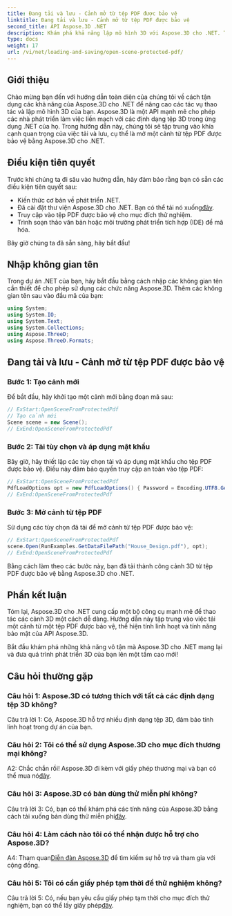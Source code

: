 ```yaml
---
title: Đang tải và lưu - Cảnh mở từ tệp PDF được bảo vệ
linktitle: Đang tải và lưu - Cảnh mở từ tệp PDF được bảo vệ
second_title: API Aspose.3D .NET
description: Khám phá khả năng lập mô hình 3D với Aspose.3D cho .NET. Tìm hiểu cách mở cảnh từ các tệp PDF được bảo vệ trong hướng dẫn từng bước của chúng tôi.
type: docs
weight: 17
url: /vi/net/loading-and-saving/open-scene-protected-pdf/
---
```

## Giới thiệu

Chào mừng bạn đến với hướng dẫn toàn diện của chúng tôi về cách tận dụng các khả năng của Aspose.3D cho .NET để nâng cao các tác vụ thao tác và lập mô hình 3D của bạn. Aspose.3D là một API mạnh mẽ cho phép các nhà phát triển làm việc liền mạch với các định dạng tệp 3D trong ứng dụng .NET của họ. Trong hướng dẫn này, chúng tôi sẽ tập trung vào khía cạnh quan trọng của việc tải và lưu, cụ thể là mở một cảnh từ tệp PDF được bảo vệ bằng Aspose.3D cho .NET.

## Điều kiện tiên quyết

Trước khi chúng ta đi sâu vào hướng dẫn, hãy đảm bảo rằng bạn có sẵn các điều kiện tiên quyết sau:

- Kiến thức cơ bản về phát triển .NET.
-  Đã cài đặt thư viện Aspose.3D cho .NET. Bạn có thể tải nó xuống[đây](https://releases.aspose.com/3d/net/).
- Truy cập vào tệp PDF được bảo vệ cho mục đích thử nghiệm.
- Trình soạn thảo văn bản hoặc môi trường phát triển tích hợp (IDE) để mã hóa.

Bây giờ chúng ta đã sẵn sàng, hãy bắt đầu!

## Nhập không gian tên

Trong dự án .NET của bạn, hãy bắt đầu bằng cách nhập các không gian tên cần thiết để cho phép sử dụng các chức năng Aspose.3D. Thêm các không gian tên sau vào đầu mã của bạn:

```csharp
using System;
using System.IO;
using System.Text;
using System.Collections;
using Aspose.ThreeD;
using Aspose.ThreeD.Formats;
```

## Đang tải và lưu - Cảnh mở từ tệp PDF được bảo vệ

### Bước 1: Tạo cảnh mới

Để bắt đầu, hãy khởi tạo một cảnh mới bằng đoạn mã sau:

```csharp
// ExStart:OpenSceneFromProtectedPdf
// Tạo cảnh mới
Scene scene = new Scene();
// ExEnd:OpenSceneFromProtectedPdf
```

### Bước 2: Tải tùy chọn và áp dụng mật khẩu

Bây giờ, hãy thiết lập các tùy chọn tải và áp dụng mật khẩu cho tệp PDF được bảo vệ. Điều này đảm bảo quyền truy cập an toàn vào tệp PDF:

```csharp
// ExStart:OpenSceneFromProtectedPdf
PdfLoadOptions opt = new PdfLoadOptions() { Password = Encoding.UTF8.GetBytes("password") };
// ExEnd:OpenSceneFromProtectedPdf
```

### Bước 3: Mở cảnh từ tệp PDF

Sử dụng các tùy chọn đã tải để mở cảnh từ tệp PDF được bảo vệ:

```csharp
// ExStart:OpenSceneFromProtectedPdf
scene.Open(RunExamples.GetDataFilePath("House_Design.pdf"), opt);
// ExEnd:OpenSceneFromProtectedPdf
```

Bằng cách làm theo các bước này, bạn đã tải thành công cảnh 3D từ tệp PDF được bảo vệ bằng Aspose.3D cho .NET.

## Phần kết luận

Tóm lại, Aspose.3D cho .NET cung cấp một bộ công cụ mạnh mẽ để thao tác các cảnh 3D một cách dễ dàng. Hướng dẫn này tập trung vào việc tải một cảnh từ một tệp PDF được bảo vệ, thể hiện tính linh hoạt và tính năng bảo mật của API Aspose.3D.

Bắt đầu khám phá những khả năng vô tận mà Aspose.3D cho .NET mang lại và đưa quá trình phát triển 3D của bạn lên một tầm cao mới!

## Câu hỏi thường gặp

### Câu hỏi 1: Aspose.3D có tương thích với tất cả các định dạng tệp 3D không?

Câu trả lời 1: Có, Aspose.3D hỗ trợ nhiều định dạng tệp 3D, đảm bảo tính linh hoạt trong dự án của bạn.

### Câu hỏi 2: Tôi có thể sử dụng Aspose.3D cho mục đích thương mại không?

 A2: Chắc chắn rồi! Aspose.3D đi kèm với giấy phép thương mại và bạn có thể mua nó[đây](https://purchase.aspose.com/buy).

### Câu hỏi 3: Aspose.3D có bản dùng thử miễn phí không?

 Câu trả lời 3: Có, bạn có thể khám phá các tính năng của Aspose.3D bằng cách tải xuống bản dùng thử miễn phí[đây](https://releases.aspose.com/).

### Câu hỏi 4: Làm cách nào tôi có thể nhận được hỗ trợ cho Aspose.3D?

 A4: Tham quan[Diễn đàn Aspose.3D](https://forum.aspose.com/c/3d/18) để tìm kiếm sự hỗ trợ và tham gia với cộng đồng.

### Câu hỏi 5: Tôi có cần giấy phép tạm thời để thử nghiệm không?

 Câu trả lời 5: Có, nếu bạn yêu cầu giấy phép tạm thời cho mục đích thử nghiệm, bạn có thể lấy giấy phép[đây](https://purchase.aspose.com/temporary-license/).